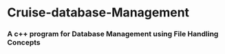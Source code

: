 # Cruise-database-Management 
### A c++ program for Database Management using File Handling Concepts

